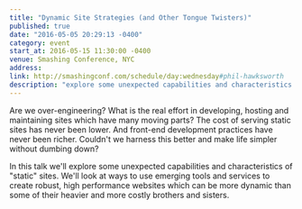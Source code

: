 ```yaml
---
title: "Dynamic Site Strategies (and Other Tongue Twisters)"
published: true
date: "2016-05-05 20:29:13 -0400"
category: event
start_at: 2016-05-15 11:30:00 -0400
venue: Smashing Conference, NYC
address:
link: http://smashingconf.com/schedule/day:wednesday#phil-hawksworth
description: "explore some unexpected capabilities and characteristics of "static" sites. We'll look at ways to use emerging tools and services to create robust, high performance websites which can be more dynamic than some of their heavier and more costly brothers and sisters."
---
```

Are we over-engineering? What is the real effort in developing, hosting and maintaining sites which have many moving parts? The cost of serving static sites has never been lower. And front-end development practices have never been richer. Couldn't we harness this better and make life simpler without dumbing down?

In this talk we'll explore some unexpected capabilities and characteristics of "static" sites. We'll look at ways to use emerging tools and services to create robust, high performance websites which can be more dynamic than some of their heavier and more costly brothers and sisters.
